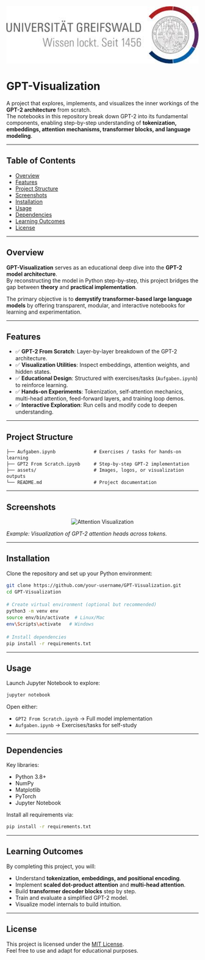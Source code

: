 <p align="center">
  <img src="assets/university of Greifswald.jpg" alt="University of Greifswald" height="150">
</p>

# GPT-Visualization

A project that explores, implements, and visualizes the inner workings of the **GPT-2 architecture** from scratch.  
The notebooks in this repository break down GPT-2 into its fundamental components, enabling step-by-step understanding of **tokenization, embeddings, attention mechanisms, transformer blocks, and language modeling**.

---

## Table of Contents
- [Overview](#overview)
- [Features](#features)
- [Project Structure](#project-structure)
- [Screenshots](#screenshots)
- [Installation](#installation)
- [Usage](#usage)
- [Dependencies](#dependencies)
- [Learning Outcomes](#learning-outcomes)
- [License](#license)

---

## Overview

**GPT-Visualization** serves as an educational deep dive into the **GPT-2 model architecture**.  
By reconstructing the model in Python step-by-step, this project bridges the gap between **theory** and **practical implementation**.  

The primary objective is to **demystify transformer-based large language models** by offering transparent, modular, and interactive notebooks for learning and experimentation.

---

## Features

- ✅ **GPT-2 From Scratch**: Layer-by-layer breakdown of the GPT-2 architecture.  
- ✅ **Visualization Utilities**: Inspect embeddings, attention weights, and hidden states.  
- ✅ **Educational Design**: Structured with exercises/tasks (`Aufgaben.ipynb`) to reinforce learning.  
- ✅ **Hands-on Experiments**: Tokenization, self-attention mechanics, multi-head attention, feed-forward layers, and training loop demos.  
- ✅ **Interactive Exploration**: Run cells and modify code to deepen understanding.  

---

## Project Structure

```
├── Aufgaben.ipynb              # Exercises / tasks for hands-on learning
├── GPT2 From Scratch.ipynb     # Step-by-step GPT-2 implementation
├── assets/                     # Images, logos, or visualization outputs
└── README.md                   # Project documentation
```

---

## Screenshots

<p align="center">
  <img src="assets/attention-visualization.png" alt="Attention Visualization" width="600">
</p>

*Example: Visualization of GPT-2 attention heads across tokens.*

---

## Installation

Clone the repository and set up your Python environment:

```bash
git clone https://github.com/your-username/GPT-Visualization.git
cd GPT-Visualization

# Create virtual environment (optional but recommended)
python3 -m venv env
source env/bin/activate  # Linux/Mac
env\Scripts\activate   # Windows

# Install dependencies
pip install -r requirements.txt
```

---

## Usage

Launch Jupyter Notebook to explore:

```bash
jupyter notebook
```

Open either:

- `GPT2 From Scratch.ipynb` → Full model implementation  
- `Aufgaben.ipynb` → Exercises/tasks for self-study  

---

## Dependencies

Key libraries:
- Python 3.8+
- NumPy
- Matplotlib
- PyTorch
- Jupyter Notebook

Install all requirements via:

```bash
pip install -r requirements.txt
```

---

## Learning Outcomes

By completing this project, you will:

- Understand **tokenization, embeddings, and positional encoding**.  
- Implement **scaled dot-product attention** and **multi-head attention**.  
- Build **transformer decoder blocks** step by step.  
- Train and evaluate a simplified GPT-2 model.  
- Visualize model internals to build intuition.  

---

## License

This project is licensed under the [MIT License](LICENSE).  
Feel free to use and adapt for educational purposes.
